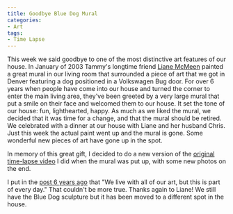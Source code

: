 ```yaml
---
title: Goodbye Blue Dog Mural
categories:
- Art
tags:
- Time Lapse
---
```


This week we said goodbye to one of the most distinctive art features of our house. In January of 2003 Tammy's longtime friend [Liane McMeen](http://www.mnartists.org/artistHome.do?rid=9421) painted a great mural in our living room that surrounded a piece of art that we got in Denver featuring a dog positioned in a Volkswagen Bug door. For over 6 years when people have come into our house and turned the corner to enter the main living area, they've been greeted by a very large mural that put a smile on their face and welcomed them to our house. It set the tone of our house: fun, lighthearted, happy.
As much as we liked the mural, we decided that it was time for a change, and that the mural should be retired. We celebrated with a dinner at our house with Liane and her husband Chris. Just this week the actual paint went up and the mural is gone. Some wonderful new pieces of art have gone up in the spot.

In memory of this great gift, I decided to do a new version of the [original time-lapse video](/thingelstad/blue-dog-mural) I did when the mural was put up, with some new photos on the end.

I put in the [post 6 years ago](/thingelstad/blue-dog-mural) that "We live with all of our art, but this is part of every day." That couldn't be more true. Thanks again to Liane! We still have the Blue Dog sculpture but it has been moved to a different spot in the house.

